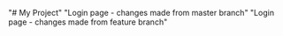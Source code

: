 "# My Project" 
"Login page - changes made from master branch" 
"Login page - changes made from feature branch" 
